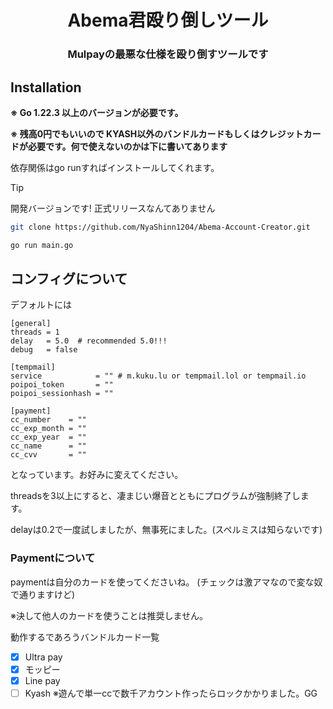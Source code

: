 <h1 align="center">
  Abema君殴り倒しツール
</h1>

<h3 align="center">
  Mulpayの最悪な仕様を殴り倒すツールです
</h3>

## Installation

**※ Go 1.22.3 以上のバージョンが必要です。**

**※ 残高0円でもいいので KYASH以外のバンドルカードもしくはクレジットカードが必要です。何で使えないのかは下に書いてあります**

依存関係はgo runすればインストールしてくれます。

> [!TIP]
> 開発バージョンです! 正式リリースなんてありません

```bash
git clone https://github.com/NyaShinn1204/Abema-Account-Creator.git

go run main.go
```

## コンフィグについて

デフォルトには
```
[general]
threads = 1
delay   = 5.0  # recommended 5.0!!!  
debug   = false

[tempmail]
service            = "" # m.kuku.lu or tempmail.lol or tempmail.io
poipoi_token       = ""
poipoi_sessionhash = ""

[payment]
cc_number    = ""
cc_exp_month = ""
cc_exp_year  = ""
cc_name      = ""
cc_cvv       = ""
```
となっています。お好みに変えてください。

threadsを3以上にすると、凄まじい爆音とともにプログラムが強制終了します。

delayは0.2で一度試しましたが、無事死にました。(スペルミスは知らないです)


### Paymentについて
paymentは自分のカードを使ってくださいね。 (チェックは激アマなので変な奴で通りますけど)

※決して他人のカードを使うことは推奨しません。

動作するであろうバンドルカード一覧

- [x] Ultra pay
- [x] モッピー
- [x] Line pay
- [ ] Kyash ※遊んで単一ccで数千アカウント作ったらロックかかりました。GG
